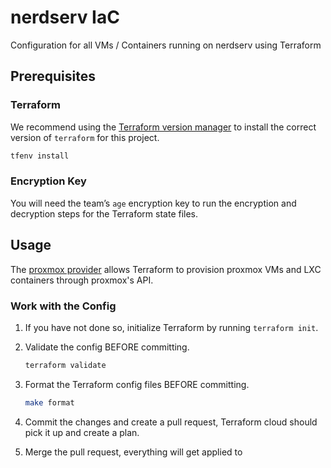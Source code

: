 # nerdserv IaC

Configuration for all VMs / Containers running on nerdserv using Terraform

## Prerequisites

### Terraform

We recommend using the
[Terraform version manager](https://github.com/tfutils/tfenv) to install the
correct version of `terraform` for this project.

```bash
tfenv install
```

### Encryption Key

You will need the team’s `age` encryption key to run the encryption and
decryption steps for the Terraform state files.

## Usage

The [proxmox provider](https://registry.terraform.io/providers/Telmate/proxmox/latest/docs)
allows Terraform to provision proxmox VMs and LXC containers through proxmox's API.

### Work with the Config

1. If you have not done so, initialize Terraform by running
   `terraform init`.

2. Validate the config BEFORE committing.

   ```bash
   terraform validate
   ```

3. Format the Terraform config files BEFORE committing.

   ```bash
   make format
   ```

4. Commit the changes and create a pull request, Terraform cloud should pick it
   up and create a plan.

5. Merge the pull request, everything will get applied to
